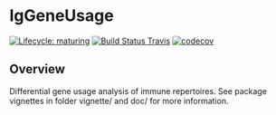 
# IgGeneUsage

[![Lifecycle: maturing](https://img.shields.io/badge/lifecycle-maturing-blue.svg)](https://www.tidyverse.org/lifecycle/#experimental)
[![Build Status Travis](https://travis-ci.org/snaketron/IgGeneUsage.svg?branch=master)](https://travis-ci.org/snaketron/IgGeneUsage)
[![codecov](https://codecov.io/github/snaketron/IgGeneUsage.svg?branch=master)](https://codecov.io/github/snaketron/IgGeneUsage)

## Overview
Differential gene usage analysis of immune repertoires. See package vignettes in folder vignette/ and doc/ for more information. 
